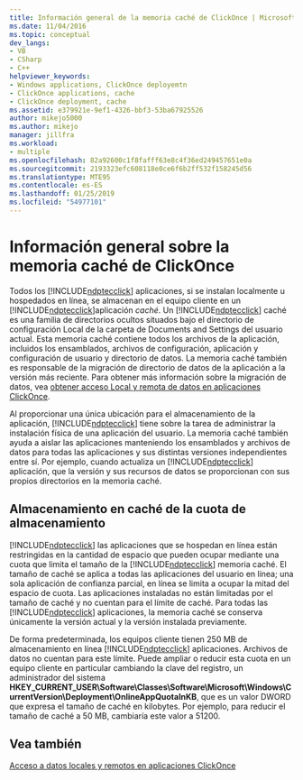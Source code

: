 ```yaml
---
title: Información general de la memoria caché de ClickOnce | Microsoft Docs
ms.date: 11/04/2016
ms.topic: conceptual
dev_langs:
- VB
- CSharp
- C++
helpviewer_keywords:
- Windows applications, ClickOnce deployemtn
- ClickOnce applications, cache
- ClickOnce deployment, cache
ms.assetid: e379921e-9ef1-4326-bbf3-53ba67925526
author: mikejo5000
ms.author: mikejo
manager: jillfra
ms.workload:
- multiple
ms.openlocfilehash: 82a92600c1f8fafff63e8c4f36ed249457651e0a
ms.sourcegitcommit: 2193323efc608118e0ce6f6b2ff532f158245d56
ms.translationtype: MTE95
ms.contentlocale: es-ES
ms.lasthandoff: 01/25/2019
ms.locfileid: "54977101"
---
```

# <a name="clickonce-cache-overview"></a>Información general sobre la memoria caché de ClickOnce
Todos los [!INCLUDE[ndptecclick](../deployment/includes/ndptecclick_md.md)] aplicaciones, si se instalan localmente u hospedados en línea, se almacenan en el equipo cliente en un [!INCLUDE[ndptecclick](../deployment/includes/ndptecclick_md.md)]aplicación *caché*. Un [!INCLUDE[ndptecclick](../deployment/includes/ndptecclick_md.md)] caché es una familia de directorios ocultos situados bajo el directorio de configuración Local de la carpeta de Documents and Settings del usuario actual. Esta memoria caché contiene todos los archivos de la aplicación, incluidos los ensamblados, archivos de configuración, aplicación y configuración de usuario y directorio de datos. La memoria caché también es responsable de la migración de directorio de datos de la aplicación a la versión más reciente. Para obtener más información sobre la migración de datos, vea [obtener acceso Local y remota de datos en aplicaciones ClickOnce](../deployment/accessing-local-and-remote-data-in-clickonce-applications.md).  
  
 Al proporcionar una única ubicación para el almacenamiento de la aplicación, [!INCLUDE[ndptecclick](../deployment/includes/ndptecclick_md.md)] tiene sobre la tarea de administrar la instalación física de una aplicación del usuario. La memoria caché también ayuda a aislar las aplicaciones manteniendo los ensamblados y archivos de datos para todas las aplicaciones y sus distintas versiones independientes entre sí. Por ejemplo, cuando actualiza un [!INCLUDE[ndptecclick](../deployment/includes/ndptecclick_md.md)] aplicación, que la versión y sus recursos de datos se proporcionan con sus propios directorios en la memoria caché.  
  
## <a name="cache-storage-quota"></a>Almacenamiento en caché de la cuota de almacenamiento  
 [!INCLUDE[ndptecclick](../deployment/includes/ndptecclick_md.md)] las aplicaciones que se hospedan en línea están restringidas en la cantidad de espacio que pueden ocupar mediante una cuota que limita el tamaño de la [!INCLUDE[ndptecclick](../deployment/includes/ndptecclick_md.md)] memoria caché. El tamaño de caché se aplica a todas las aplicaciones del usuario en línea; una sola aplicación de confianza parcial, en línea se limita a ocupar la mitad del espacio de cuota. Las aplicaciones instaladas no están limitadas por el tamaño de caché y no cuentan para el límite de caché. Para todas las [!INCLUDE[ndptecclick](../deployment/includes/ndptecclick_md.md)] aplicaciones, la memoria caché se conserva únicamente la versión actual y la versión instalada previamente.  
  
 De forma predeterminada, los equipos cliente tienen 250 MB de almacenamiento en línea [!INCLUDE[ndptecclick](../deployment/includes/ndptecclick_md.md)] aplicaciones. Archivos de datos no cuentan para este límite. Puede ampliar o reducir esta cuota en un equipo cliente en particular cambiando la clave del registro, un administrador del sistema **HKEY_CURRENT_USER\Software\Classes\Software\Microsoft\Windows\CurrentVersion\Deployment\OnlineAppQuotaInKB**, que es un valor DWORD que expresa el tamaño de caché en kilobytes. Por ejemplo, para reducir el tamaño de caché a 50 MB, cambiaría este valor a 51200.  
  
## <a name="see-also"></a>Vea también  
 [Acceso a datos locales y remotos en aplicaciones ClickOnce](../deployment/accessing-local-and-remote-data-in-clickonce-applications.md)